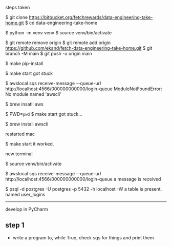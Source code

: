 steps taken

$ git clone https://bitbucket.org/fetchrewards/data-engineering-take-home.git
$ cd data-engineering-take-home

$ python -m venv venv
$ source venv/bin/activate

$ git remote remove origin
$ git remote add origin https://github.com/ekand/fetch-data-engineering-take-home.git
$ git branch -M main
$ git push -u origin main

$ make pip-install

$ make start
got stuck

$ awslocal sqs receive-message --queue-url http://localhost:4566/000000000000/login-queue
ModuleNotFoundError: No module named 'awscli'

$ brew insatll aws

$ PWD=`pwd`
$ make start
got stuck...

$ brew install awscli

restarted mac

$ make start
it worked.


new terminal

$ source venv/bin/activate

$ awslocal sqs receive-message --queue-url http://localhost:4566/000000000000/login-queue
a message is received

$ psql -d postgres -U postgres  -p 5432 -h localhost -W
a table is present, named user_logins

---
develop in PyCharm

## step 1
- write a program to, while True, check sqs for things and print them
